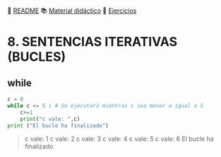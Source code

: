 :page_with_curl: [README](../README.md) :books: [Material didáctico](/documentation/indicedocu.md) :pencil: [Ejercicios](/tests/indicetests.md)


# 8. SENTENCIAS ITERATIVAS (BUCLES)

## while

````python
c = 0
while c <= 5 : # Se ejecutará mientras c sea menor o igual a 5
    c+=1
    print("c vale: ",c)
print ("El bucle ha finalizado")
`````

>c vale:  1
c vale:  2
c vale:  3
c vale:  4
c vale:  5
c vale:  6
El bucle ha finalizado